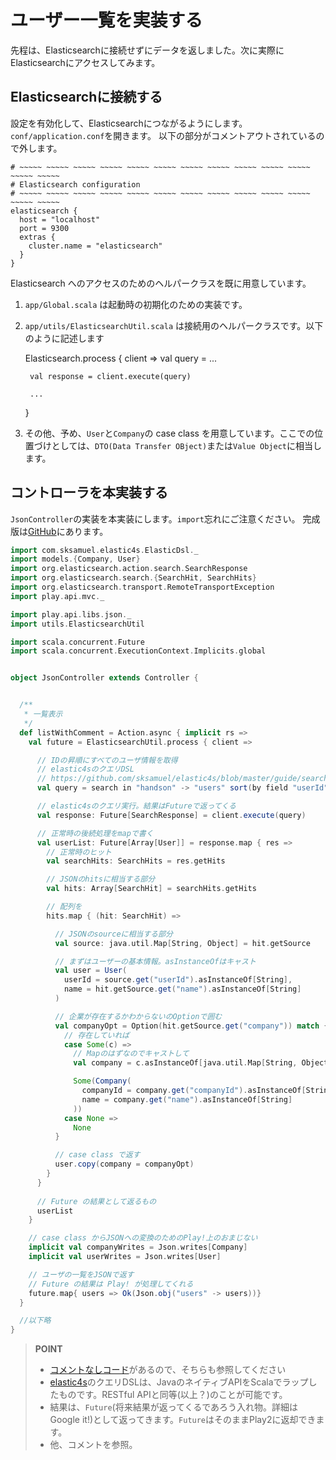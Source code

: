 # ユーザー一覧を実装する

先程は、Elasticsearchに接続せずにデータを返しました。次に実際にElasticsearchにアクセスしてみます。

## Elasticsearchに接続する

設定を有効化して、Elasticsearchにつながるようにします。`conf/application.conf`を開きます。
以下の部分がコメントアウトされているので外します。

    # ~~~~~ ~~~~~ ~~~~~ ~~~~~ ~~~~~ ~~~~~ ~~~~~ ~~~~~ ~~~~~ ~~~~~ ~~~~~ ~~~~~ ~~~~~
    # Elasticsearch configuration
    # ~~~~~ ~~~~~ ~~~~~ ~~~~~ ~~~~~ ~~~~~ ~~~~~ ~~~~~ ~~~~~ ~~~~~ ~~~~~ ~~~~~ ~~~~~
    elasticsearch {
      host = "localhost"
      port = 9300
      extras {
        cluster.name = "elasticsearch"
      }
    }

Elasticsearch へのアクセスのためのヘルパークラスを既に用意しています。

1. `app/Global.scala` は起動時の初期化のための実装です。
2. `app/utils/ElasticsearchUtil.scala` は接続用のヘルパークラスです。以下のように記述します

    Elasticsearch.process { client => 
        val query = ...
        
        val response = client.execute(query)
        
        ...
    }
    
3. その他、予め、`User`と`Company`の case class を用意しています。ここでの位置づけとしては、`DTO(Data Transfer OBject)`または`Value Object`に相当します。


## コントローラを本実装する

`JsonController`の実装を本実装にします。`import`忘れにご注意ください。
完成版は[GitHub](https://github.com/bizreach/play2-elasticsearch-hands-on/blob/master/play2-hands-on-master/app/controllers/JsonController.scala)にあります。

```scala
import com.sksamuel.elastic4s.ElasticDsl._
import models.{Company, User}
import org.elasticsearch.action.search.SearchResponse
import org.elasticsearch.search.{SearchHit, SearchHits}
import org.elasticsearch.transport.RemoteTransportException
import play.api.mvc._

import play.api.libs.json._
import utils.ElasticsearchUtil

import scala.concurrent.Future
import scala.concurrent.ExecutionContext.Implicits.global


object JsonController extends Controller {


  /**
   * 一覧表示
   */
  def listWithComment = Action.async { implicit rs =>
    val future = ElasticsearchUtil.process { client =>

      // IDの昇順にすべてのユーザ情報を取得
      // elastic4sのクエリDSL
      // https://github.com/sksamuel/elastic4s/blob/master/guide/search.md
      val query = search in "handson" -> "users" sort(by field "userId")

      // elastic4sのクエリ実行。結果はFutureで返ってくる
      val response: Future[SearchResponse] = client.execute(query)

      // 正常時の後続処理をmapで書く
      val userList: Future[Array[User]] = response.map { res =>
        // 正常時のヒット
        val searchHits: SearchHits = res.getHits

        // JSONのhitsに相当する部分
        val hits: Array[SearchHit] = searchHits.getHits

        // 配列を
        hits.map { (hit: SearchHit) =>

          // JSONのsourceに相当する部分
          val source: java.util.Map[String, Object] = hit.getSource

          // まずはユーザーの基本情報。asInstanceOfはキャスト
          val user = User(
            userId = source.get("userId").asInstanceOf[String],
            name = hit.getSource.get("name").asInstanceOf[String]
          )

          // 企業が存在するかわからないのOptionで囲む
          val companyOpt = Option(hit.getSource.get("company")) match {
            // 存在していれば
            case Some(c) =>
              // Mapのはずなのでキャストして
              val company = c.asInstanceOf[java.util.Map[String, Object]]

              Some(Company(
                companyId = company.get("companyId").asInstanceOf[String],
                name = company.get("name").asInstanceOf[String]
              ))
            case None =>
              None
          }

          // case class で返す
          user.copy(company = companyOpt)
        }
      }
      
      // Future の結果として返るもの
      userList
    }

    // case class からJSONへの変換のためのPlay!上のおまじない
    implicit val companyWrites = Json.writes[Company]
    implicit val userWrites = Json.writes[User]

    // ユーザの一覧をJSONで返す
    // Future の結果は Play! が処理してくれる
    future.map{ users => Ok(Json.obj("users" -> users))}
  }

  //以下略
}  
```

> **POINT**
> * [コメントなしコード](https://github.com/bizreach/play2-elasticsearch-hands-on/blob/master/play2-hands-on-master/app/controllers/JsonController.scala)があるので、そちらも参照してください
> * [elastic4s](https://github.com/sksamuel/elastic4s)のクエリDSLは、JavaのネイティブAPIをScalaでラップしたものです。RESTful APIと同等(以上？)のことが可能です。
> * 結果は、`Future`(将来結果が返ってくるであろう入れ物。詳細はGoogle it!)として返ってきます。`Future`はそのままPlay2に返却できます。
> * 他、コメントを参照。
